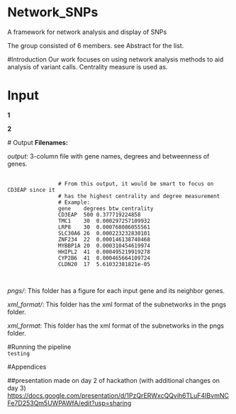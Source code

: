 # Network_SNPs
A framework for network analysis and display of SNPs

The group consisted of 6 members. see Abstract for the list.


#Introduction
Our work focuses on using network analysis methods to aid analysis of variant calls. Centrality measure is used as.

# Input
<p><strong>1</strong>
</p>
<p><strong>2</strong>
</p>
# Output
<strong>Filenames:</strong>
<p><i>output:</i>  3-column file with gene names, degrees and betweenness of genes.
   <p>
        <pre>
                <code>
                # From this output, it would be smart to focus on CD3EAP since it
                # has the highest centrality and degree measurement
                # Example:
                gene	degrees	btw_centrality
                CD3EAP	500	0.377719224858
                TMC1	30	0.000297257109932
                LRP8	30	0.000768086055561
                SLC30A6	26	0.000223232830101
                ZNF234	22	0.000146138740468
                MYBBP1A	20	0.000310454619974
                HHIPL2	41	0.000495219919278
                CYP2B6	41	0.000465664109724
                CLDN20	17	5.61032381821e-05
                </code>
        </pre>
   </p>
</p>
<p><i>pngs/</i>: This folder has a figure for each input gene and its neighbor genes.
</p>
<p><i>xml_format/</i>: This folder has the xml format of the subnetworks in the pngs folder.
</p>
<p><i>xml_format</i>: This folder has the xml format of the subnetworks in the pngs folder.
</p>
#Running the pipeline
<code>
testing
</code>


#Appendices

##presentation made on day 2 of hackathon
(with additional changes on day 3)
 https://docs.google.com/presentation/d/1PzQrERWxcQQvih6TLuF4IBvmNCFe7D253Qm5UWPAWfA/edit?usp=sharing

